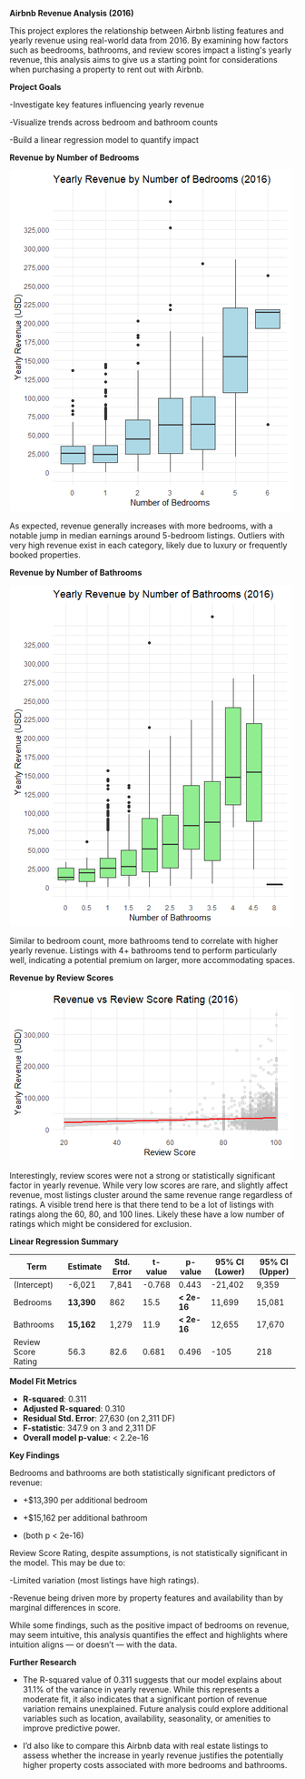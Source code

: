 **Airbnb Revenue Analysis (2016)**

This project explores the relationship between Airbnb listing features and yearly revenue using real-world data from 2016. By examining how factors such as beedrooms, bathrooms, and review scores impact a listing's yearly revenue, this analysis aims to give us a starting point for considerations when purchasing a property to rent out with Airbnb.


**Project Goals**

-Investigate key features influencing yearly revenue

-Visualize trends across bedroom and bathroom counts

-Build a linear regression model to quantify impact


**Revenue by Number of Bedrooms**

![Revenue by Bedrooms](Charts/revenue_bedrooms.png)

As expected, revenue generally increases with more bedrooms, with a notable jump in median earnings around 5-bedroom listings. Outliers with very high revenue exist in each category, likely due to luxury or frequently booked properties.


**Revenue by Number of Bathrooms**

![Revenue by Bathrooms](Charts/revenue_bathrooms.png)

Similar to bedroom count, more bathrooms tend to correlate with higher yearly revenue. Listings with 4+ bathrooms tend to perform particularly well, indicating a potential premium on larger, more accommodating spaces.


**Revenue by Review Scores**

![Revenue by Review Scores](Charts/revenue_reviews_scores.png)

Interestingly, review scores were not a strong or statistically significant factor in yearly revenue. While very low scores are rare, and slightly affect revenue, most listings cluster around the same revenue range regardless of ratings. A visible trend here is that there tend to be a lot of listings with ratings along the 60, 80, and 100 lines. Likely these have a low number of ratings which might be considered for exclusion. 


**Linear Regression Summary**

| Term                | Estimate | Std. Error | t-value | p-value | 95% CI (Lower) | 95% CI (Upper) |
|---------------------|----------|------------|---------|---------|----------------|----------------|
| (Intercept)         | -6,021   | 7,841      | -0.768  | 0.443   | -21,402        | 9,359          |
| Bedrooms            | **13,390**   | 862        | 15.5    | **< 2e-16** | 11,699         | 15,081         |
| Bathrooms           | **15,162**   | 1,279      | 11.9    | **< 2e-16** | 12,655         | 17,670         |
| Review Score Rating | 56.3     | 82.6       | 0.681   | 0.496   | -105           | 218            |


**Model Fit Metrics**
- **R-squared**: 0.311  
- **Adjusted R-squared**: 0.310  
- **Residual Std. Error**: 27,630 (on 2,311 DF)  
- **F-statistic**: 347.9 on 3 and 2,311 DF  
- **Overall model p-value**: < 2.2e-16


**Key Findings**

Bedrooms and bathrooms are both statistically significant predictors of revenue:

+
    +$13,390 per additional bedroom

+    +$15,162 per additional bathroom
+    (both p < 2e-16)

Review Score Rating, despite assumptions, is not statistically significant in the model. This may be due to:

  -Limited variation (most listings have high ratings).
  
  -Revenue being driven more by property features and availability than by marginal differences in score. 

While some findings, such as the positive impact of bedrooms on revenue, may seem intuitive, this analysis quantifies the effect and highlights where intuition aligns — or doesn’t — with the data.


  **Further Research**
- The R-squared value of 0.311 suggests that our model explains about 31.1% of the variance in yearly revenue. While this represents a moderate fit, it also indicates that a significant portion of revenue variation remains unexplained. Future analysis could explore additional variables such as location, availability, seasonality, or amenities to improve predictive power.

- I’d also like to compare this Airbnb data with real estate listings to assess whether the increase in yearly revenue justifies the potentially higher property costs associated with more bedrooms and bathrooms.


